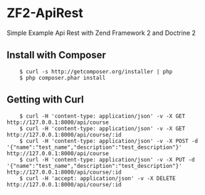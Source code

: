 ZF2-ApiRest
======================

Simple Example Api Rest with Zend Framework 2 and Doctrine 2

## Install with Composer

```
    $ curl -s http://getcomposer.org/installer | php
    $ php composer.phar install
```

## Getting with Curl

```
    $ curl -H 'content-type: application/json' -v -X GET http://127.0.0.1:8000/api/course
    $ curl -H 'content-type: application/json' -v -X GET http://127.0.0.1:8000/api/course/:id
    $ curl -H 'content-type: application/json' -v -X POST -d '{"name":"test_name","description":"test_description"}' http://127.0.0.1:8000/api/course
    $ curl -H 'content-type: application/json' -v -X PUT -d '{"name":"test_name","description":"test_description"}' http://127.0.0.1:8000/api/course/:id
    $ curl -H 'accept: application/json' -v -X DELETE http://127.0.0.1:8000/api/course/:id
```
